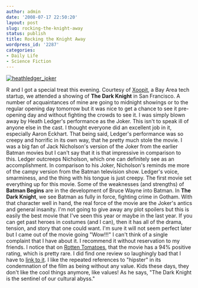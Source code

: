 ```yaml
---
author: admin
date: '2008-07-17 22:50:20'
layout: post
slug: rocking-the-knight-away
status: publish
title: Rocking the Knight Away
wordpress_id: '2287'
categories:
- Daily Life
- Science Fiction
---
```


[![heathledger\_joker](http://farm4.static.flickr.com/3275/2679366436_ab102366fe_o.jpg)](http://www.flickr.com/photos/albill/2679366436/ "heathledger_joker by albill, on Flickr")

R and I got a special treat this evening. Courtesy of
[Xoopit](http://www.xoopit.com/), a Bay Area tech startup, we attended a
showing of **The Dark Knight** in San Francisco. A number of
acquaintances of mine are going to midnight showings or to the regular
opening day tomorrow but it was nice to get a chance to see it
pre-opening day and without fighting the crowds to see it. I was simply
blown away by Heath Ledger's performance as the Joker. This isn't to
speak ill of anyone else in the cast. I thought everyone did an
excellent job in it, especially Aaron Eckhart. That being said, Ledger's
performance was so creepy and horrific in its own way, that he pretty
much stole the movie. I was a big fan of Jack Nicholson's version of the
Joker from the earlier Batman movies but I can't say that it is that
impressive in comparison to this. Ledger outcreeps Nicholson, which one
can definitely see as an accomplishment. In comparison to his Joker,
Nicholson's reminds me more of the campy version from the Batman
television show. Ledger's voice, smarminess, and the thing with his
tongue is just creepy. The first movie set everything up for this movie.
Some of the weaknesses (and strengths) of **Batman Begins** are in the
development of Bruce Wayne into Batman. In **The Dark Knight**, we see
Batman as fully in force, fighting crime in Gotham. With that character
well in hand, the real force of the movie are the Joker's antics and
general insanity. I'm not going to give away any plot spoilers but this
is easily the best movie that I've seen this year or maybe in the last
year. If you can get past heroes in costumes (and I can), then it has
all of the drama, tension, and story that one could want. I'm sure it
will not seem perfect later but I came out of the movie going "Wow!!!" I
can't think of a single complaint that I have about it. I recommend it
without reservation to my friends. I notice that on [Rotten
Tomatoes](http://www.rottentomatoes.com/m/the_dark_knight/), that the
movie has a 94% positive rating, which is pretty rare. I did find one
review so laughingly bad that I have to [link to
it](http://www.nypress.com/21/29/film/ArmondWhite.cfm). I like the
repeated references to "hipster" in its condemnation of the film as
being without any value. Kids these days, they don't like the cool
things anymore, like values! As he says, "The Dark Knight is the
sentinel of our cultural abyss."
